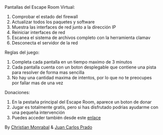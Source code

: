 Pantallas del Escape Room Virtual:

1. Comprobar el estado del firewall
2. Actualizar todos los paquetes y software
3. Muestra las interfaces de red junto a la dirección IP 
4. Reiniciar interfaces de red 
5. Escanea el sistema de archivos completo con la herramienta clamav
6. Desconecta el servidor de la red

Reglas del juego:

1. Completa cada pantalla en un tiempo maximo de 3 minutos
2. Cada pantalla cuenta con un boton desplegable que contiene una pista para resolver de forma mas sencilla
3. No hay una cantidad maxima de intentos, por lo que no te preocupes por fallar mas de una vez

Donaciones:

1. En la pestaña principal del Escape Room, aparece un boton de donar
2. Jugar es totalmente gratis, pero si has disfrutado podrias ayudarme con una pequeña intervención
3. Puedes acceder también desde este [enlace](https://patreon.com/EscapeRoomVirtual?utm_medium=clipboard_copy&utm_source=copyLink&utm_campaign=creatorshare_fan&utm_content=join_link)

By [Christian Monrabal](https://github.com/christian-monrabal?tab=repositories) & [Juan Carlos Prado](https://github.com/JuanCarlospg)
